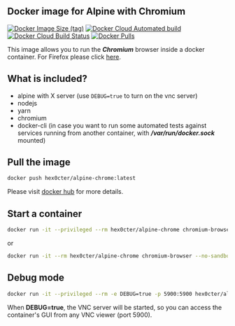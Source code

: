 
## Docker image for Alpine with Chromium
[![Docker Image Size (tag)](https://img.shields.io/docker/image-size/hex0cter/alpine-chrome/latest)](https://hub.docker.com/r/hex0cter/alpine-chrome)
[![Docker Cloud Automated build](https://img.shields.io/docker/cloud/automated/hex0cter/alpine-chrome)](https://hub.docker.com/r/hex0cter/alpine-chrome/builds)
[![Docker Cloud Build Status](https://img.shields.io/docker/cloud/build/hex0cter/alpine-chrome)](https://hub.docker.com/r/hex0cter/alpine-chrome/builds)
[![Docker Pulls](https://img.shields.io/docker/pulls/hex0cter/alpine-chrome)](https://hub.docker.com/r/hex0cter/alpine-chrome)

This image allows you to run the ***Chromium*** browser inside a docker container. For Firefox please click [here](https://github.com/hex0cter/alpine-firefox).

## What is included?
* alpine with X server (use `DEBUG=true` to turn on the vnc server)
* nodejs
* yarn
* chromium
* docker-cli (in case you want to run some automated tests against services running from another container, with ***/var/run/docker.sock*** mounted)

## Pull the image
```bash
docker push hex0cter/alpine-chrome:latest
```
Please visit [docker hub](https://hub.docker.com/repository/docker/hex0cter/alpine-chrome) for more details.

## Start a container
```bash
docker run -it --privileged --rm hex0cter/alpine-chrome chromium-browser
```
or
```bash
docker run -it --rm hex0cter/alpine-chrome chromium-browser --no-sandbox
```

## Debug mode
```bash
docker run -it --privileged --rm -e DEBUG=true -p 5900:5900 hex0cter/alpine-chrome chromium-browser
```
When **DEBUG=true**, the VNC server will be started, so you can access the container's GUI from any VNC viewer (port 5900).
